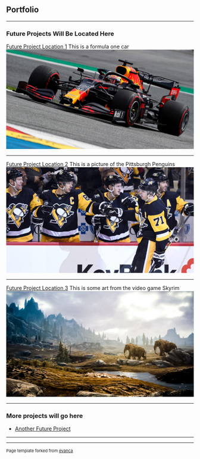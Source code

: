 ## Portfolio

---

### Future Projects Will Be Located Here 

[Future Project Location 1](/sample_page)
This is a formula one car
<img src="images/red bull.jpg?raw=true"/>

---
[Future Project Location 2](/pdf/sample_presentation.pdf)
This is a picture of the Pittsburgh Penguins
<img src="images/penguins.jpg?raw=true"/>

---
[Future Project Location 3](http://example.com/)
This is some art from the video game Skyrim
<img src="images/skyrim.jpg?raw=true"/>

---

### More projects will go here

- [Another Future Project](http://example.com/)


---




---
<p style="font-size:11px">Page template forked from <a href="https://github.com/evanca/quick-portfolio">evanca</a></p>
<!-- Remove above link if you don't want to attibute -->
